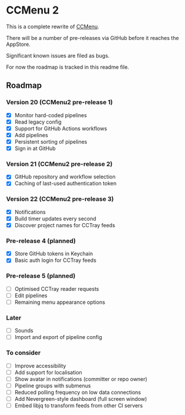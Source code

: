 # CCMenu 2

This is a complete rewrite of [CCMenu](https://github.com/erikdoe/ccmenu).

There will be a number of pre-releases via GitHub before it reaches the AppStore.

Significant known issues are filed as bugs.

For now the roadmap is tracked in this readme file.


## Roadmap

### Version 20 (CCMenu2 pre-release 1)

- [X] Monitor hard-coded pipelines
- [X] Read legacy config
- [X] Support for GitHub Actions workflows
- [X] Add pipelines 
- [X] Persistent sorting of pipelines
- [X] Sign in at GitHub

### Version 21 (CCMenu2 pre-release 2)

- [X] GitHub repository and workflow selection
- [X] Caching of last-used authentication token

### Version 22 (CCMenu2 pre-release 3)

- [X] Notifications
- [X] Build timer updates every second
- [X] Discover project names for CCTray feeds

### Pre-release 4 (planned)

- [X] Store GitHub tokens in Keychain
- [X] Basic auth login for CCTray feeds

### Pre-release 5 (planned)

- [ ] Optimised CCTray reader requests
- [ ] Edit pipelines
- [ ] Remaining menu appearance options

### Later

- [ ] Sounds
- [ ] Import and export of pipeline config

### To consider

- [ ] Improve accessibility
- [ ] Add support for localisation
- [ ] Show avatar in notifications (committer or repo owner)
- [ ] Pipeline groups with submenus 
- [ ] Reduced polling frequency on low data connections
- [ ] Add Nevergreen-style dashboard (full screen window)
- [ ] Embed libjq to transform feeds from other CI servers
